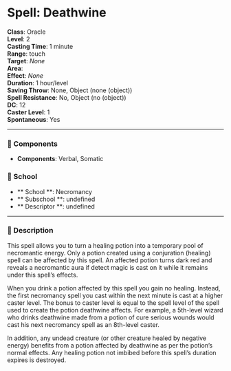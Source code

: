 
# Spell: Deathwine
**Class**: Oracle  
**Level**: 2  
**Casting Time**: 1 minute  
**Range**: touch  
**Target**: _None_  
**Area**:   
**Effect**: _None_  
**Duration**: 1 hour/level  
**Saving Throw**: None, Object (none (object))  
**Spell Resistance**: No, Object (no (object))  
**DC**: 12  
**Caster Level**: 1  
**Spontaneous**: Yes

---

### 🔮 Components
- **Components**: Verbal, Somatic

### 🏫 School
- ** School **: Necromancy
- ** Subschool **: undefined
- ** Descriptor **: undefined
---

### 📜 Description
This spell allows you to turn a healing potion into a temporary pool of necromantic energy. Only a potion created using a conjuration (healing) spell can be affected by this spell. An affected potion turns dark red and reveals a necromantic aura if detect magic is cast on it while it remains under this spell’s effects.

When you drink a potion affected by this spell you gain no healing. Instead, the first necromancy spell you cast within the next minute is cast at a higher caster level. The bonus to caster level is equal to the spell level of the spell used to create the potion deathwine affects. For example, a 5th-level wizard who drinks deathwine made from a potion of cure serious wounds would cast his next necromancy spell as an 8th-level caster.

In addition, any undead creature (or other creature healed by negative energy) benefits from a potion affected by deathwine as per the potion’s normal effects. Any healing potion not imbibed before this spell’s duration expires is destroyed.
